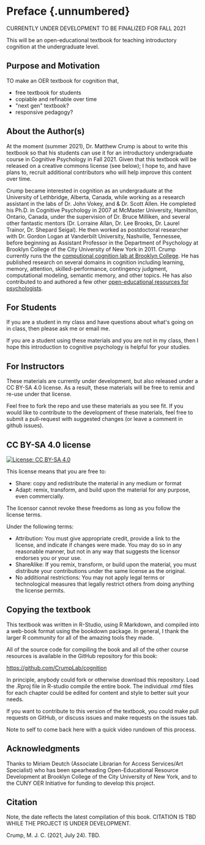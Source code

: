 # Preface {.unnumbered}

CURRENTLY UNDER DEVELOPMENT TO BE FINALIZED FOR FALL 2021

This will be an open-educational textbook for teaching introductory cognition at the undergraduate level. 

## Purpose and Motivation

TO make an OER textbook for cognition that,

- free textbook for students
- copiable and refinable over time
- "next gen" textbook?
- responsive pedagogy?

## About the Author(s)

At the moment (summer 2021), Dr. Matthew Crump is about to write this textbook so that his students can use it for an introductory undergraduate course in Cognitive Psychology in Fall 2021. Given that this textbook will be released on a creative commons license (see below); I hope to, and have plans to, recruit additional contributors who will help improve this content over time.

Crump became interested in cognition as an undergraduate at the University of Lethbridge, Alberta, Canada, while working as a research assistant in the labs of Dr. John Vokey, and & Dr. Scott Allen. He completed his Ph.D. in Cognitive Psychology in 2007 at McMaster University, Hamilton, Ontario, Canada, under the supervision of Dr. Bruce Milliken, and several other fantastic mentors (Dr. Lorraine Allan, Dr. Lee Brooks, Dr. Laurel Trainor, Dr. Shepard Seigal). He then worked as postdoctoral researcher with Dr. Gordon Logan at Vanderbilt University, Nashville, Tennessee, before beginning as Assistant Professor in the Department of Psychology at Brooklyn College of the City University of New York in 2011. Crump currently runs the the [computional cognition lab at Brooklyn College](https://www.crumplab.com). He has published research on several domains in cognition including learning, memory, attention, skilled-performance, contingency judgment, computational modeling, semantic memory, and other topics. He has also contributed to and authored a few other [open-educational resources for psychologists](https://www.crumplab.com/Books.html).

## For Students

If you are a student in my class and have questions about what's going on in class, then please ask me or email me.

If you are a student using these materials and you are not in my class, then I hope this introduction to cognitive psychology is helpful for your studies. 


## For Instructors

These materials are currently under development, but also released under a CC BY-SA 4.0 license. As a result, these materials will be free to remix and re-use under that license. 

Feel free to fork the repo and use these materials as you see fit. If you would like to contribute to the development of these materials, feel free to submit a pull-request with suggested changes (or leave a comment in github issues).

## CC BY-SA 4.0 license

[![License: CC BY-SA 4.0](https://img.shields.io/badge/License-CC%20BY--SA%204.0-lightgrey.svg)](https://creativecommons.org/licenses/by-sa/4.0/)

This license means that you are free to:

- Share: copy and redistribute the material in any medium or format
- Adapt: remix, transform, and build upon the material for any purpose, even commercially.

The licensor cannot revoke these freedoms as long as you follow the license terms.

Under the following terms:

- Attribution: You must give appropriate credit, provide a link to the license, and indicate if changes were made. You may do so in any reasonable manner, but not in any way that suggests the licensor endorses you or your use.
- ShareAlike: If you remix, transform, or build upon the material, you must distribute your contributions under the same license as the original.
- No additional restrictions: You may not apply legal terms or technological measures that legally restrict others from doing anything the license permits.

## Copying the textbook

This textbook was written in R-Studio, using R Markdown, and compiled into a web-book format using the bookdown package. In general, I thank the larger R community for all of the amazing tools they made.

All of the source code for compiling the book and all of the other course resources is available in the GitHub repository for this book:

<https://github.com/CrumpLab/cognition>

In principle, anybody could fork or otherwise download this repository. Load the .Rproj file in R-studio compile the entire book. The individual .rmd files for each chapter could be edited for content and style to better suit your needs.

If you want to contribute to this version of the textbook, you could make pull requests on GitHub, or discuss issues and make requests on the issues tab.

Note to self to come back here with a quick video rundown of this process.

## Acknowledgments

Thanks to Miriam Deutch (Associate Librarian for Access Services/Art Specialist) who has been spearheading Open-Educational Resource Development at Brooklyn College of the City University of New York, and to the CUNY OER Initiative for funding to develop this project.

## Citation

Note, the date reflects the latest compilation of this book. CITATION IS TBD WHILE THE PROJECT IS UNDER DEVELOPMENT.

Crump, M. J. C. (2021, July 24). TBD. 


